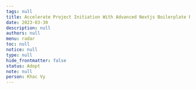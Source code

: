 ```yaml
---
tags: null
title: Accelerate Project Initiation With Advanced Nextjs Boilerplate React Toolkit
date: 2023-03-30
description: null
authors: null
menu: radar
toc: null
notice: null
type: null
hide_frontmatter: false
status: Adopt
note: null
person: Khac Vy
---
```


